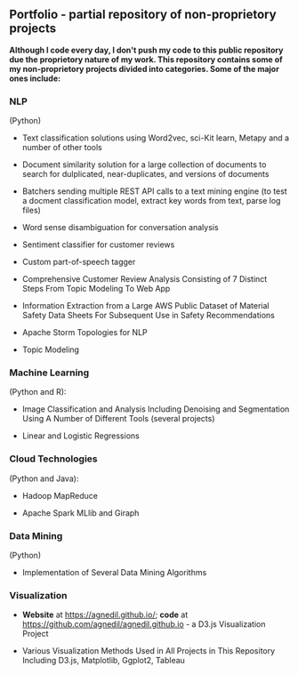 ## Portfolio - partial repository of non-proprietory projects

__Although I code every day, I don't push my code to this public repository due the proprietory nature of my work. This repository contains some of my non-proprietory projects divided into categories. Some of the major ones include:__

### NLP
(Python)

* Text classification solutions using Word2vec, sci-Kit learn, Metapy and a number of other tools

* Document similarity solution for a large collection of documents to search for dulplicated, near-duplicates, and versions of documents

* Batchers sending multiple REST API calls to a text mining engine (to test a docment classification model, extract key words from text, parse log files)

* Word sense disambiguation for conversation analysis

* Sentiment classifier for customer reviews

* Custom part-of-speech tagger

* Comprehensive Customer Review Analysis Consisting of 7 Distinct Steps From Topic Modeling To Web App

* Information Extraction from a Large AWS Public Dataset of Material Safety Data Sheets For Subsequent Use in Safety Recommendations

* Apache Storm Topologies for NLP

* Topic Modeling

### Machine Learning
(Python and R):

* Image Classification and Analysis Including Denoising and Segmentation Using A Number of Different Tools (several projects)

* Linear and Logistic Regressions

### Cloud Technologies
(Python and Java):

* Hadoop MapReduce

* Apache Spark MLlib and Giraph

### Data Mining
(Python)

* Implementation of Several Data Mining Algorithms

### Visualization
* **Website** at https://agnedil.github.io/; **code** at https://github.com/agnedil/agnedil.github.io - a D3.js Visualization Project

* Various Visualization Methods Used in All Projects in This Repository Including D3.js, Matplotlib, Ggplot2, Tableau 
